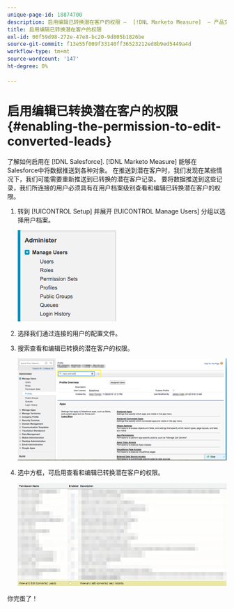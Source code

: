 ```yaml
---
unique-page-id: 18874700
description: 启用编辑已转换潜在客户的权限 —  [!DNL Marketo Measure]  — 产品文档
title: 启用编辑已转换潜在客户的权限
exl-id: 00f59d98-272e-47e8-bc20-9d805b1826be
source-git-commit: f13e55f009f33140ff36523212ed8b9ed5449a4d
workflow-type: tm+mt
source-wordcount: '147'
ht-degree: 0%

---
```


# 启用编辑已转换潜在客户的权限 {#enabling-the-permission-to-edit-converted-leads}

了解如何启用在 [!DNL Salesforce]. [!DNL Marketo Measure] 能够在Salesforce中将数据推送到各种对象。 在推送到潜在客户时，我们发现在某些情况下，我们可能需要重新推送到已转换的潜在客户记录。 要将数据推送到这些记录，我们所连接的用户必须具有在用户档案级别查看和编辑已转换潜在客户的权限。

1. 转到 [!UICONTROL Setup] 并展开 [!UICONTROL Manage Users] 分组以选择用户档案。

   ![](assets/1-2.png)

1. 选择我们通过连接的用户的配置文件。

1. 搜索查看和编辑已转换的潜在客户的权限。

   ![](assets/2-1.png)

1. 选中方框，可启用查看和编辑已转换潜在客户的权限。

   ![](assets/3-1.png)

你完蛋了！
